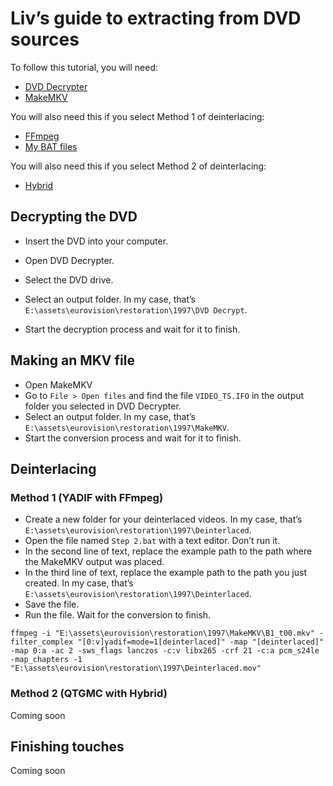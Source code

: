 # Liv’s guide to extracting from DVD sources

To follow this tutorial, you will need:
* [DVD Decrypter](http://www.dvddecrypter.org.uk/)
* [MakeMKV](https://www.makemkv.com/)

You will also need this if you select Method 1 of deinterlacing:
* [FFmpeg](https://ffmpeg.org/)
* [My BAT files](https://livlovisa.se/)

You will also need this if you select Method 2 of deinterlacing:
* [Hybrid](https://www.selur.de/)

## Decrypting the DVD
* Insert the DVD into your computer.
* Open DVD Decrypter.
* Select the DVD drive.
* Select an output folder. In my case, that’s `E:\assets\eurovision\restoration\1997\DVD Decrypt`.

* Start the decryption process and wait for it to finish.

## Making an MKV file
* Open MakeMKV
* Go to `File > Open files` and find the file `VIDEO_TS.IFO` in the output folder you selected in DVD Decrypter.
* Select an output folder. In my case, that’s `E:\assets\eurovision\restoration\1997\MakeMKV`.
* Start the conversion process and wait for it to finish.

## Deinterlacing

### Method 1 (YADIF with FFmpeg)
<!---
* Create a new folder for your deinterlaced videos. In my case, that’s `E:\assets\eurovision\restoration\1997\Deinterlaced`.
* Open the file named `Step 1.bat` with a text editor. Don’t run it.
* On the second line of text, replace the example path to the path where the MakeMKV output was placed.
* Save the file.
* Run the file.
* Take note of the
--->
* Create a new folder for your deinterlaced videos. In my case, that’s `E:\assets\eurovision\restoration\1997\Deinterlaced`.
* Open the file named `Step 2.bat` with a text editor. Don’t run it.
* In the second line of text, replace the example path to the path where the MakeMKV output was placed.
* In the third line of text, replace the example path to the path you just created. In my case, that’s `E:\assets\eurovision\restoration\1997\Deinterlaced`.
* Save the file.
* Run the file. Wait for the conversion to finish.

`ffmpeg -i "E:\assets\eurovision\restoration\1997\MakeMKV\B1_t00.mkv" -filter_complex "[0:v]yadif=mode=1[deinterlaced]" -map "[deinterlaced]" -map 0:a -ac 2 -sws_flags lanczos -c:v libx265 -crf 21 -c:a pcm_s24le -map_chapters -1 "E:\assets\eurovision\restoration\1997\Deinterlaced.mov"`

### Method 2 (QTGMC with Hybrid)

Coming soon

## Finishing touches

Coming soon